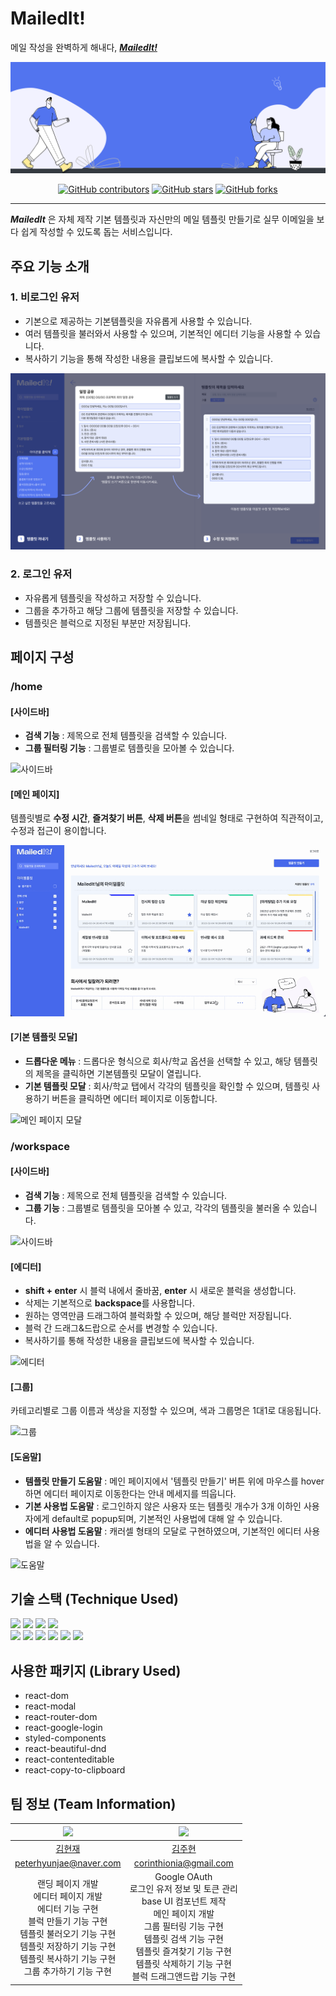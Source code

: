 # MailedIt!

메일 작성을 완벽하게 해내다, [**_MailedIt!_**](https://mailedit.me/)

[![logo](public/img/footerImg.png)](https://mailedit.me/)

<p align="center">
	<a href="https://github.com/Team-MailedIt/mailedit-client/graphs/contributors"><img alt="GitHub contributors" src="https://img.shields.io/github/contributors/Team-MailedIt/mailedit-client?color=success"></a>
	<a href="https://github.com/Team-MailedIt/mailedit-client/stargazers"><img alt="GitHub stars" src="https://img.shields.io/github/stars/Team-MailedIt/mailedit-client"></a>
	<a href="https://github.com/Team-MailedIt/mailedit-client/network"><img alt="GitHub forks" src="https://img.shields.io/github/forks/Team-MailedIt/mailedit-client"></a>
</p>

---

**_MailedIt_** 은 자체 제작 기본 템플릿과 자신만의 메일 템플릿 만들기로 실무 이메일을 보다 쉽게 작성할 수 있도록 돕는 서비스입니다.

## 주요 기능 소개

### 1. 비로그인 유저

- 기본으로 제공하는 기본템플릿을 자유롭게 사용할 수 있습니다.
- 여러 템플릿을 불러와서 사용할 수 있으며, 기본적인 에디터 기능을 사용할 수 있습니다.
- 복사하기 기능을 통해 작성한 내용을 클립보드에 복사할 수 있습니다.

<img src = "public/img/help_img.png"/>

### 2. 로그인 유저

- 자유롭게 템플릿을 작성하고 저장할 수 있습니다.
- 그룹을 추가하고 해당 그룹에 템플릿을 저장할 수 있습니다.
- 템플릿은 블럭으로 지정된 부분만 저장됩니다.

## 페이지 구성

### /home

#### [사이드바]

- **검색 기능** : 제목으로 전체 템플릿을 검색할 수 있습니다.
- **그룹 필터링 기능** : 그룹별로 템플릿을 모아볼 수 있습니다.

![사이드바](gif/sidebar.gif)

#### [메인 페이지]

템플릿별로 **수정 시간**, **즐겨찾기 버튼**, **삭제 버튼**을 썸네일 형태로 구현하여 직관적이고, 수정과 접근이 용이합니다.

![메인 페이지](gif/mainpage.gif)

#### [기본 템플릿 모달]

- **드롭다운 메뉴** : 드롭다운 형식으로 회사/학교 옵션을 선택할 수 있고, 해당 템플릿의 제목을 클릭하면 기본템플릿 모달이 열립니다.
- **기본 템플릿 모달** : 회사/학교 탭에서 각각의 템플릿을 확인할 수 있으며, 템플릿 사용하기 버튼을 클릭하면 에디터 페이지로 이동합니다.

![메인 페이지 모달](gif/mainmodal.gif)

### /workspace

#### [사이드바]

- **검색 기능** : 제목으로 전체 템플릿을 검색할 수 있습니다.
- **그룹 기능** : 그룹별로 템플릿을 모아볼 수 있고, 각각의 템플릿을 불러올 수 있습니다.

![사이드바](gif/ws_sidebar.gif)

#### [에디터]

- **shift + enter** 시 블럭 내에서 줄바꿈, **enter** 시 새로운 블럭을 생성합니다.
- 삭제는 기본적으로 **backspace**를 사용합니다.
- 원하는 영역만큼 드래그하여 블럭화할 수 있으며, 해당 블럭만 저장됩니다.
- 블럭 간 드래그&드랍으로 순서를 변경할 수 있습니다.
- 복사하기를 통해 작성한 내용을 클립보드에 복사할 수 있습니다.

![에디터](gif/editor.gif)

#### [그룹]

카테고리별로 그룹 이름과 색상을 지정할 수 있으며, 색과 그룹명은 1대1로 대응됩니다.

![그룹](gif/group.gif)

#### [도움말]

- **템플릿 만들기 도움말** : 메인 페이지에서 '템플릿 만들기' 버튼 위에 마우스를 hover하면 에디터 페이지로 이동한다는 안내 메세지를 띄웁니다.
- **기본 사용법 도움말** : 로그인하지 않은 사용자 또는 템플릿 개수가 3개 이하인 사용자에게 default로 popup되며, 기본적인 사용법에 대해 알 수 있습니다.
- **에디터 사용법 도움말** : 캐러셀 형태의 모달로 구현하였으며, 기본적인 에디터 사용법을 알 수 있습니다.

![도움말](gif/help.gif)

## 기술 스택 (Technique Used)

<img src="https://img.shields.io/badge/React-61DAFB?style=flat-square&logo=React&logoColor=white"/> <img src="https://img.shields.io/badge/JavaScript-F7DF1E?style=flat-square&logo=JavaScript&logoColor=white"/> <img src="https://img.shields.io/badge/styled components-DB7093?style=flat-square&logo=styledcomponents&logoColor=white"/> <img src="https://img.shields.io/badge/Google OAuth-4285F4?style=flat-square&logo=Google&logoColor=white"/>
<br/>
<img src="https://img.shields.io/badge/Postman-FF6C37?style=flat-square&logo=Postman&logoColor=white"/> <img src="https://img.shields.io/badge/Figma-F24E1E?style=flat-square&logo=Figma&logoColor=white"/> <img src="https://img.shields.io/badge/Axios-E01B22?style=flat-square"/> <img src="https://img.shields.io/badge/Slack-4A154B?style=flat-square&logo=Slack&logoColor=white"/> <img src="https://img.shields.io/badge/Notion-000000?style=flat-square&logo=Notion&logoColor=white"/> <img src="https://img.shields.io/badge/Vercel-000000?style=flat-square&logo=Vercel&logoColor=white"/>

## 사용한 패키지 (Library Used)

- react-dom
- react-modal
- react-router-dom
- react-google-login
- styled-components
- react-beautiful-dnd
- react-contenteditable
- react-copy-to-clipboard

## 팀 정보 (Team Information)

|                                                                 <img src="https://avatars.githubusercontent.com/u/46472252?v=4" width=150px>                                                                 |                                                                                 <img src="https://avatars.githubusercontent.com/u/79887293?v=4" width=150px>                                                                                  |
| :----------------------------------------------------------------------------------------------------------------------------------------------------------------------------------------------------------: | :-------------------------------------------------------------------------------------------------------------------------------------------------------------------------------------------------------------------------------------------: |
|                                                                                    [김현재](https://github.com/itsnowkim)                                                                                    |                                                                                                   [김주현](https://github.com/corinthionia)                                                                                                   |
|                                                                           [peterhyunjae@naver.com](mailto:peterhyunjae@naver.com)                                                                            |                                                                                            [corinthionia@gmail.com](mailto:corinthionia@gmail.com)                                                                                            |
| 랜딩 페이지 개발<br/>에디터 페이지 개발<br/>에디터 기능 구현<br/>블럭 만들기 기능 구현<br/>템플릿 불러오기 기능 구현<br/>템플릿 저장하기 기능 구현<br/>템플릿 복사하기 기능 구현<br/>그룹 추가하기 기능 구현 | Google OAuth<br/>로그인 유저 정보 및 토큰 관리<br/>base UI 컴포넌트 제작<br/>메인 페이지 개발<br/>그룹 필터링 기능 구현<br/>템플릿 검색 기능 구현<br/>템플릿 즐겨찾기 기능 구현<br/>템플릿 삭제하기 기능 구현<br/>블럭 드래그앤드랍 기능 구현 |
